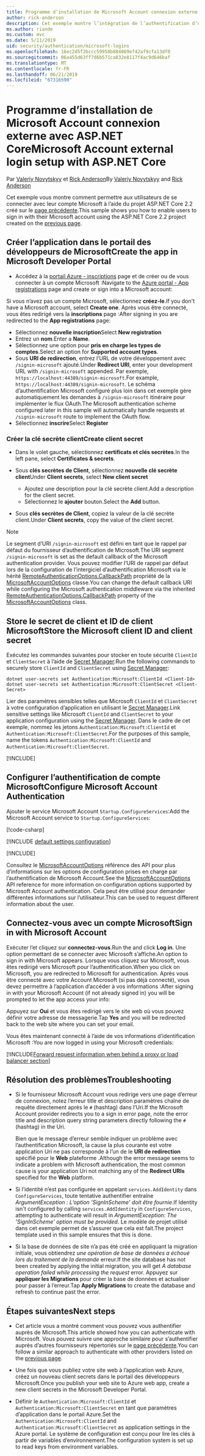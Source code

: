 ```yaml
---
title: Programme d’installation de Microsoft Account connexion externe avec ASP.NET Core
author: rick-anderson
description: Cet exemple montre l’intégration de l’authentification d’utilisateur de compte Microsoft à une application ASP.NET Core existante.
ms.author: riande
ms.custom: mvc
ms.date: 5/11/2019
uid: security/authentication/microsoft-logins
ms.openlocfilehash: 16ec2d5f2bccc59958b884869ef42af9cfa13df0
ms.sourcegitcommit: 06a455d63ff7d6b571ca832e8117f4ac9d646baf
ms.translationtype: MT
ms.contentlocale: fr-FR
ms.lasthandoff: 06/21/2019
ms.locfileid: "67316590"
---
```

# <a name="microsoft-account-external-login-setup-with-aspnet-core"></a><span data-ttu-id="e3b55-103">Programme d’installation de Microsoft Account connexion externe avec ASP.NET Core</span><span class="sxs-lookup"><span data-stu-id="e3b55-103">Microsoft Account external login setup with ASP.NET Core</span></span>

<span data-ttu-id="e3b55-104">Par [Valeriy Novytskyy](https://github.com/01binary) et [Rick Anderson](https://twitter.com/RickAndMSFT)</span><span class="sxs-lookup"><span data-stu-id="e3b55-104">By [Valeriy Novytskyy](https://github.com/01binary) and [Rick Anderson](https://twitter.com/RickAndMSFT)</span></span>

<span data-ttu-id="e3b55-105">Cet exemple vous montre comment permettre aux utilisateurs de se connecter avec leur compte Microsoft à l’aide du projet ASP.NET Core 2.2 créé sur le [page précédente](xref:security/authentication/social/index).</span><span class="sxs-lookup"><span data-stu-id="e3b55-105">This sample shows you how to enable users to sign in with their Microsoft account using the ASP.NET Core 2.2 project created on the [previous page](xref:security/authentication/social/index).</span></span>

## <a name="create-the-app-in-microsoft-developer-portal"></a><span data-ttu-id="e3b55-106">Créer l’application dans le portail des développeurs de Microsoft</span><span class="sxs-lookup"><span data-stu-id="e3b55-106">Create the app in Microsoft Developer Portal</span></span>

* <span data-ttu-id="e3b55-107">Accédez à la [portail Azure - inscriptions](https://go.microsoft.com/fwlink/?linkid=2083908) page et de créer ou de vous connecter à un compte Microsoft :</span><span class="sxs-lookup"><span data-stu-id="e3b55-107">Navigate to the [Azure portal - App registrations](https://go.microsoft.com/fwlink/?linkid=2083908) page and create or sign into a Microsoft account:</span></span>

<span data-ttu-id="e3b55-108">Si vous n’avez pas un compte Microsoft, sélectionnez **créez-le**.</span><span class="sxs-lookup"><span data-stu-id="e3b55-108">If you don't have a Microsoft account, select **Create one**.</span></span> <span data-ttu-id="e3b55-109">Après vous être connecté, vous êtes redirigé vers la **inscriptions** page :</span><span class="sxs-lookup"><span data-stu-id="e3b55-109">After signing in you are redirected to the **App registrations** page:</span></span>

* <span data-ttu-id="e3b55-110">Sélectionnez **nouvelle inscription**</span><span class="sxs-lookup"><span data-stu-id="e3b55-110">Select **New registration**</span></span>
* <span data-ttu-id="e3b55-111">Entrez un **nom**.</span><span class="sxs-lookup"><span data-stu-id="e3b55-111">Enter a **Name**.</span></span>
* <span data-ttu-id="e3b55-112">Sélectionnez une option pour **pris en charge les types de comptes**.</span><span class="sxs-lookup"><span data-stu-id="e3b55-112">Select an option for **Supported account types**.</span></span>  <!-- Accounts for any org work with MS domain accounts. Most folks probably want the last option, personal MS accounts -->
* <span data-ttu-id="e3b55-113">Sous **URI de redirection**, entrez l’URL de votre développement avec `/signin-microsoft` ajouté.</span><span class="sxs-lookup"><span data-stu-id="e3b55-113">Under **Redirect URI**, enter your development URL with `/signin-microsoft` appended.</span></span> <span data-ttu-id="e3b55-114">Par exemple, `https://localhost:44389/signin-microsoft`.</span><span class="sxs-lookup"><span data-stu-id="e3b55-114">For example, `https://localhost:44389/signin-microsoft`.</span></span> <span data-ttu-id="e3b55-115">Le schéma d’authentification Microsoft configuré plus loin dans cet exemple gère automatiquement les demandes à `/signin-microsoft` itinéraire pour implémenter le flux OAuth.</span><span class="sxs-lookup"><span data-stu-id="e3b55-115">The Microsoft authentication scheme configured later in this sample will automatically handle requests at `/signin-microsoft` route to implement the OAuth flow.</span></span>
* <span data-ttu-id="e3b55-116">Sélectionnez **inscrire**</span><span class="sxs-lookup"><span data-stu-id="e3b55-116">Select **Register**</span></span>

### <a name="create-client-secret"></a><span data-ttu-id="e3b55-117">Créer la clé secrète client</span><span class="sxs-lookup"><span data-stu-id="e3b55-117">Create client secret</span></span>

* <span data-ttu-id="e3b55-118">Dans le volet gauche, sélectionnez **certificats et clés secrètes**.</span><span class="sxs-lookup"><span data-stu-id="e3b55-118">In the left pane, select **Certificates & secrets**.</span></span>
* <span data-ttu-id="e3b55-119">Sous **clés secrètes de Client**, sélectionnez **nouvelle clé secrète client**</span><span class="sxs-lookup"><span data-stu-id="e3b55-119">Under **Client secrets**, select **New client secret**</span></span>

  * <span data-ttu-id="e3b55-120">Ajoutez une description pour la clé secrète client.</span><span class="sxs-lookup"><span data-stu-id="e3b55-120">Add a description for the client secret.</span></span>
  * <span data-ttu-id="e3b55-121">Sélectionnez le **ajouter** bouton.</span><span class="sxs-lookup"><span data-stu-id="e3b55-121">Select the **Add** button.</span></span>

* <span data-ttu-id="e3b55-122">Sous **clés secrètes de Client**, copiez la valeur de la clé secrète client.</span><span class="sxs-lookup"><span data-stu-id="e3b55-122">Under **Client secrets**, copy the value of the client secret.</span></span>

> [!NOTE]
> <span data-ttu-id="e3b55-123">Le segment d’URI `/signin-microsoft` est défini en tant que le rappel par défaut du fournisseur d’authentification de Microsoft.</span><span class="sxs-lookup"><span data-stu-id="e3b55-123">The URI segment `/signin-microsoft` is set as the default callback of the Microsoft authentication provider.</span></span> <span data-ttu-id="e3b55-124">Vous pouvez modifier l’URI de rappel par défaut lors de la configuration de l’intergiciel d’authentification Microsoft via le hérité [RemoteAuthenticationOptions.CallbackPath](/dotnet/api/microsoft.aspnetcore.authentication.remoteauthenticationoptions.callbackpath) propriété de la [MicrosoftAccountOptions](/dotnet/api/microsoft.aspnetcore.authentication.microsoftaccount.microsoftaccountoptions) classe.</span><span class="sxs-lookup"><span data-stu-id="e3b55-124">You can change the default callback URI while configuring the Microsoft authentication middleware via the inherited [RemoteAuthenticationOptions.CallbackPath](/dotnet/api/microsoft.aspnetcore.authentication.remoteauthenticationoptions.callbackpath) property of the [MicrosoftAccountOptions](/dotnet/api/microsoft.aspnetcore.authentication.microsoftaccount.microsoftaccountoptions) class.</span></span>

## <a name="store-the-microsoft-client-id-and-client-secret"></a><span data-ttu-id="e3b55-125">Store le secret de client et ID de client Microsoft</span><span class="sxs-lookup"><span data-stu-id="e3b55-125">Store the Microsoft client ID and client secret</span></span>

<span data-ttu-id="e3b55-126">Exécutez les commandes suivantes pour stocker en toute sécurité `ClientId` et `ClientSecret` à l’aide de [Secret Manager](xref:security/app-secrets):</span><span class="sxs-lookup"><span data-stu-id="e3b55-126">Run the following commands to securely store `ClientId` and `ClientSecret` using [Secret Manager](xref:security/app-secrets):</span></span>

```console
dotnet user-secrets set Authentication:Microsoft:ClientId <Client-Id>
dotnet user-secrets set Authentication:Microsoft:ClientSecret <Client-Secret>
```

<span data-ttu-id="e3b55-127">Lier des paramètres sensibles telles que Microsoft `ClientId` et `ClientSecret` à votre configuration d’application en utilisant le [Secret Manager](xref:security/app-secrets).</span><span class="sxs-lookup"><span data-stu-id="e3b55-127">Link sensitive settings like Microsoft `ClientId` and `ClientSecret` to your application configuration using the [Secret Manager](xref:security/app-secrets).</span></span> <span data-ttu-id="e3b55-128">Dans le cadre de cet exemple, nommez les jetons `Authentication:Microsoft:ClientId` et `Authentication:Microsoft:ClientSecret`.</span><span class="sxs-lookup"><span data-stu-id="e3b55-128">For the purposes of this sample, name the tokens `Authentication:Microsoft:ClientId` and `Authentication:Microsoft:ClientSecret`.</span></span>

[!INCLUDE[](~/includes/environmentVarableColon.md)]

## <a name="configure-microsoft-account-authentication"></a><span data-ttu-id="e3b55-129">Configurer l’authentification de compte Microsoft</span><span class="sxs-lookup"><span data-stu-id="e3b55-129">Configure Microsoft Account Authentication</span></span>

<span data-ttu-id="e3b55-130">Ajouter le service Microsoft Account `Startup.ConfigureServices`:</span><span class="sxs-lookup"><span data-stu-id="e3b55-130">Add the Microsoft Account service to `Startup.ConfigureServices`:</span></span>

[!code-csharp[](~/security/authentication/social/social-code/StartupMS.cs?name=snippet&highlight=10-14)]

[!INCLUDE [default settings configuration](includes/default-settings.md)]

[!INCLUDE[](includes/chain-auth-providers.md)]

<span data-ttu-id="e3b55-131">Consultez le [MicrosoftAccountOptions](/dotnet/api/microsoft.aspnetcore.builder.microsoftaccountoptions) référence des API pour plus d’informations sur les options de configuration prises en charge par l’authentification de Microsoft Account.</span><span class="sxs-lookup"><span data-stu-id="e3b55-131">See the [MicrosoftAccountOptions](/dotnet/api/microsoft.aspnetcore.builder.microsoftaccountoptions) API reference for more information on configuration options supported by Microsoft Account authentication.</span></span> <span data-ttu-id="e3b55-132">Cela peut être utilisé pour demander différentes informations sur l’utilisateur.</span><span class="sxs-lookup"><span data-stu-id="e3b55-132">This can be used to request different information about the user.</span></span>

## <a name="sign-in-with-microsoft-account"></a><span data-ttu-id="e3b55-133">Connectez-vous avec un compte Microsoft</span><span class="sxs-lookup"><span data-stu-id="e3b55-133">Sign in with Microsoft Account</span></span>

<span data-ttu-id="e3b55-134">Exécuter l’et cliquez sur **connectez-vous**.</span><span class="sxs-lookup"><span data-stu-id="e3b55-134">Run the and click **Log in**.</span></span> <span data-ttu-id="e3b55-135">Une option permettant de se connecter avec Microsoft s’affiche.</span><span class="sxs-lookup"><span data-stu-id="e3b55-135">An option to sign in with Microsoft appears.</span></span> <span data-ttu-id="e3b55-136">Lorsque vous cliquez sur Microsoft, vous êtes redirigé vers Microsoft pour l’authentification.</span><span class="sxs-lookup"><span data-stu-id="e3b55-136">When you click on Microsoft, you are redirected to Microsoft for authentication.</span></span> <span data-ttu-id="e3b55-137">Après vous être connecté avec votre Account Microsoft (si pas déjà connecté), vous devez permettre à l’application d’accéder à vos informations :</span><span class="sxs-lookup"><span data-stu-id="e3b55-137">After signing in with your Microsoft Account (if not already signed in) you will be prompted to let the app access your info:</span></span>

<span data-ttu-id="e3b55-138">Appuyez sur **Oui** et vous êtes redirigé vers le site web où vous pouvez définir votre adresse de messagerie.</span><span class="sxs-lookup"><span data-stu-id="e3b55-138">Tap **Yes** and you will be redirected back to the web site where you can set your email.</span></span>

<span data-ttu-id="e3b55-139">Vous êtes maintenant connecté à l’aide de vos informations d’identification Microsoft :</span><span class="sxs-lookup"><span data-stu-id="e3b55-139">You are now logged in using your Microsoft credentials:</span></span>

[!INCLUDE[Forward request information when behind a proxy or load balancer section](includes/forwarded-headers-middleware.md)]

## <a name="troubleshooting"></a><span data-ttu-id="e3b55-140">Résolution des problèmes</span><span class="sxs-lookup"><span data-stu-id="e3b55-140">Troubleshooting</span></span>

* <span data-ttu-id="e3b55-141">Si le fournisseur Microsoft Account vous redirige vers une page d’erreur de connexion, notez l’erreur title et description paramètres chaîne de requête directement après le `#` (hashtag) dans l’Uri.</span><span class="sxs-lookup"><span data-stu-id="e3b55-141">If the Microsoft Account provider redirects you to a sign in error page, note the error title and description query string parameters directly following the `#` (hashtag) in the Uri.</span></span>

  <span data-ttu-id="e3b55-142">Bien que le message d’erreur semble indiquer un problème avec l’authentification Microsoft, la cause la plus courante est votre application Uri ne pas corresponde à l’un de le **URI de redirection** spécifié pour le **Web** plateforme .</span><span class="sxs-lookup"><span data-stu-id="e3b55-142">Although the error message seems to indicate a problem with Microsoft authentication, the most common cause is your application Uri not matching any of the **Redirect URIs** specified for the **Web** platform.</span></span>
* <span data-ttu-id="e3b55-143">Si l’identité n’est pas configurée en appelant `services.AddIdentity` dans `ConfigureServices`, toute tentative authentifier entraîne *ArgumentException : L’option 'SignInScheme' doit être fournie*.</span><span class="sxs-lookup"><span data-stu-id="e3b55-143">If Identity isn't configured by calling `services.AddIdentity` in `ConfigureServices`, attempting to authenticate will result in *ArgumentException: The 'SignInScheme' option must be provided*.</span></span> <span data-ttu-id="e3b55-144">Le modèle de projet utilisé dans cet exemple permet de s’assurer que cela est fait.</span><span class="sxs-lookup"><span data-stu-id="e3b55-144">The project template used in this sample ensures that this is done.</span></span>
* <span data-ttu-id="e3b55-145">Si la base de données de site n’a pas été créé en appliquant la migration initiale, vous obtiendrez *une opération de base de données a échoué lors du traitement de la demande* erreur.</span><span class="sxs-lookup"><span data-stu-id="e3b55-145">If the site database has not been created by applying the initial migration, you will get *A database operation failed while processing the request* error.</span></span> <span data-ttu-id="e3b55-146">Appuyez sur **appliquer les Migrations** pour créer la base de données et actualiser pour passer à l’erreur.</span><span class="sxs-lookup"><span data-stu-id="e3b55-146">Tap **Apply Migrations** to create the database and refresh to continue past the error.</span></span>

## <a name="next-steps"></a><span data-ttu-id="e3b55-147">Étapes suivantes</span><span class="sxs-lookup"><span data-stu-id="e3b55-147">Next steps</span></span>

* <span data-ttu-id="e3b55-148">Cet article vous a montré comment vous pouvez vous authentifier auprès de Microsoft.</span><span class="sxs-lookup"><span data-stu-id="e3b55-148">This article showed how you can authenticate with Microsoft.</span></span> <span data-ttu-id="e3b55-149">Vous pouvez suivre une approche similaire pour s’authentifier auprès d’autres fournisseurs répertoriés sur le [page précédente](xref:security/authentication/social/index).</span><span class="sxs-lookup"><span data-stu-id="e3b55-149">You can follow a similar approach to authenticate with other providers listed on the [previous page](xref:security/authentication/social/index).</span></span>

* <span data-ttu-id="e3b55-150">Une fois que vous publiez votre site web à l’application web Azure, créez un nouveau client secrets dans le portail des développeurs Microsoft.</span><span class="sxs-lookup"><span data-stu-id="e3b55-150">Once you publish your web site to Azure web app, create a new client secrets in the Microsoft Developer Portal.</span></span>

* <span data-ttu-id="e3b55-151">Définir le `Authentication:Microsoft:ClientId` et `Authentication:Microsoft:ClientSecret` en tant que paramètres d’application dans le portail Azure.</span><span class="sxs-lookup"><span data-stu-id="e3b55-151">Set the `Authentication:Microsoft:ClientId` and `Authentication:Microsoft:ClientSecret` as application settings in the Azure portal.</span></span> <span data-ttu-id="e3b55-152">Le système de configuration est conçu pour lire les clés à partir de variables d’environnement.</span><span class="sxs-lookup"><span data-stu-id="e3b55-152">The configuration system is set up to read keys from environment variables.</span></span>